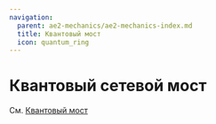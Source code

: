 ```yaml
---
navigation:
  parent: ae2-mechanics/ae2-mechanics-index.md
  title: Квантовый мост
  icon: quantum_ring
---
```


# Квантовый сетевой мост

См. [Квантовый мост](../items-blocks-machines/quantum_bridge.md)